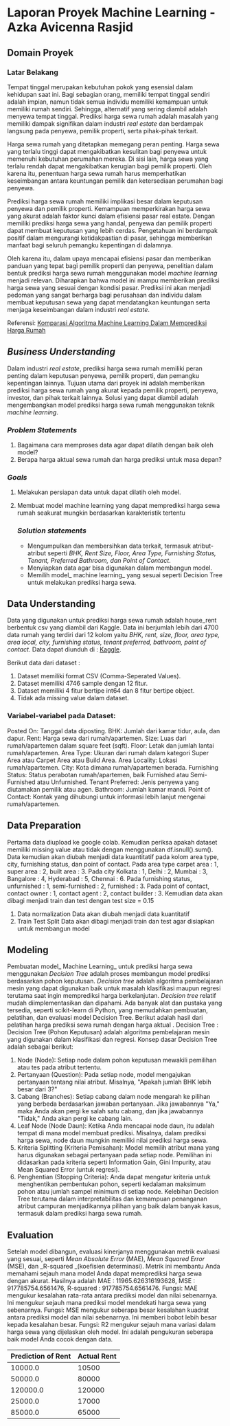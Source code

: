 # Laporan Proyek Machine Learning - Azka Avicenna Rasjid

## Domain Proyek 
  ### Latar Belakang

Tempat tinggal merupakan kebutuhan pokok yang esensial dalam kehidupan saat ini. Bagi sebagian orang, memiliki tempat tinggal sendiri adalah impian, namun tidak semua individu memiliki kemampuan untuk memiliki rumah sendiri. Sehingga, alternatif yang sering diambil adalah menyewa tempat tinggal. Prediksi harga sewa rumah adalah masalah yang memiliki dampak signifikan dalam industri _real estate_ dan berdampak langsung pada penyewa, pemilik properti, serta pihak-pihak terkait.

Harga sewa rumah yang ditetapkan memegang peran penting. Harga sewa yang terlalu tinggi dapat mengakibatkan kesulitan bagi penyewa untuk memenuhi kebutuhan perumahan mereka. Di sisi lain, harga sewa yang terlalu rendah dapat mengakibatkan kerugian bagi pemilik properti. Oleh karena itu, penentuan harga sewa rumah harus memperhatikan keseimbangan antara keuntungan pemilik dan ketersediaan perumahan bagi penyewa.

Prediksi harga sewa rumah memiliki implikasi besar dalam keputusan penyewa dan pemilik properti. Kemampuan memperkirakan harga sewa yang akurat adalah faktor kunci dalam efisiensi pasar real estate. Dengan memiliki prediksi harga sewa yang handal, penyewa dan pemilik properti dapat membuat keputusan yang lebih cerdas. Pengetahuan ini berdampak positif dalam mengurangi ketidakpastian di pasar, sehingga memberikan manfaat bagi seluruh pemangku kepentingan di dalamnya.

Oleh karena itu, dalam upaya mencapai efisiensi pasar dan memberikan panduan yang tepat bagi pemilik properti dan penyewa, penelitian dalam bentuk prediksi harga sewa rumah menggunakan model _machine learning_ menjadi relevan. Diharapkan bahwa model ini mampu memberikan prediksi harga sewa yang sesuai dengan kondisi pasar. Prediksi ini akan menjadi pedoman yang sangat berharga bagi perusahaan dan individu dalam membuat keputusan sewa yang dapat mendatangkan keuntungan serta menjaga keseimbangan dalam industri _real estate_.
  
Referensi: [Komparasi Algoritma Machine Learning Dalam Memprediksi Harga Rumah](https://ejournal.itn.ac.id/index.php/jati/article/view/6343) 

## _Business Understanding_

Dalam industri _real estate_, prediksi harga sewa rumah memiliki peran penting dalam keputusan penyewa, pemilik properti, dan pemangku kepentingan lainnya. Tujuan utama dari proyek ini adalah memberikan prediksi harga sewa rumah yang akurat kepada pemilik properti, penyewa, investor, dan pihak terkait lainnya. Solusi yang dapat diambil adalah mengembangkan model prediksi harga sewa rumah menggunakan teknik _machine learning_.

### _Problem Statements_

1. Bagaimana cara memproses data agar dapat dilatih dengan baik oleh model?
2. Berapa harga aktual sewa rumah dan harga prediksi untuk masa depan?

### _Goals_

1. Melakukan persiapan data untuk dapat dilatih oleh model.
2. Membuat model machine learning yang dapat memprediksi harga sewa rumah seakurat mungkin berdasarkan karakteristik tertentu


    ### _Solution statements_
    -  Mengumpulkan dan membersihkan data terkait, termasuk atribut-atribut seperti _BHK, Rent Size, Floor, Area Type, Furnishing Status, Tenant, Preferred Bathroom, dan Point of Contact_.
    -  Menyiapkan data agar bisa digunakan dalam membangun model.
    - Memilih model_ machine learning_ yang sesuai seperti Decision Tree untuk melakukan prediksi harga sewa.

## Data Understanding
Data yang digunakan untuk prediksi harga sewa rumah adalah house_rent berbentuk csv yang diambil dari Kaggle. Data ini berjumlah lebih dari 4700 data rumah yang terdiri dari 12 kolom yaitu _BHK, rent, size, floor, area type, area local, city, furnishing status, tenant preferred, bathroom, point of contact_. Data dapat diunduh di : [Kaggle](https://www.kaggle.com/datasets/iamsouravbanerjee/house-rent-prediction-dataset).

Berikut data dari dataset : 
1. Dataset memiliki format CSV (Comma-Seperated Values).
2. Dataset memiliki 4746 sample dengan 12 fitur.
3. Dataset memiliki 4 fitur bertipe int64 dan 8 fitur bertipe object.
4. Tidak ada missing value dalam dataset.


### Variabel-variabel pada Dataset:
Posted On: Tanggal data diposting.
BHK: Jumlah dari kamar tidur, aula, dan dapur.
Rent: Harga sewa dari rumah/apartemen.
Size: Luas dari rumah/apartemen dalam square feet (sqft).
Floor: Letak dan jumlah lantai rumah/apartemen.
Area Type: Ukuran dari rumah dalam kategori Super Area atau Carpet Area atau Build Area.
Area Locality: Lokasi rumah/apartemen.
City: Kota dimana rumah/apartemen berada.
Furnishing Status: Status perabotan rumah/apartemen, baik Furnished atau Semi-Furnished atau Unfurnished.
Tenant Preferred: Jenis penyewa yang diutamakan pemilik atau agen.
Bathroom: Jumlah kamar mandi.
Point of Contact: Kontak yang dihubungi untuk informasi lebih lanjut mengenai rumah/apartemen.


## Data Preparation
Pertama data diupload ke google colab. Kemudian periksa apakah dataset memiliki missing value atau tidak dengan menggunakan df.isnull().sum(). Data kemudian akan diubah menjadi data kuantitatif pada kolom area type, city, furnishing status, dan point of contact. Pada area type carpet area : 1, super area : 2, built area : 3. Pada city Kolkata : 1, Delhi : 2, Mumbai : 3, Bangalore : 4, Hyderabad : 5, Chennai : 6. Pada furnishing status, unfurnished : 1, semi-furnished : 2, furnished : 3. Pada point of contact, contact owner : 1, contact agent : 2, contact builder : 3. Kemudian data akan dibagi menjadi train dan test dengan test size = 0.15
1. Data normalization
   Data akan diubah menjadi data kuantitatif
2. Train Test Split
   Data akan dibagi menjadi train dan test agar disiapkan untuk membangun model
   
## Modeling
Pembuatan model_ Machine Learning_ untuk prediksi harga sewa menggunakan _Decision Tree_ adalah proses membangun model prediksi berdasarkan pohon keputusan. _Decision tree_ adalah algoritma pembelajaran mesin yang dapat digunakan baik untuk masalah klasifikasi maupun regresi terutama saat ingin memprediksi harga berkelanjutan. _Decision tree_ relatif mudah diimplementasikan dan dipahami. Ada banyak alat dan pustaka yang tersedia, seperti scikit-learn di Python, yang memudahkan pembuatan, pelatihan, dan evaluasi model Decision Tree.
Berikut adalah hasil dari pelatihan harga prediksi sewa rumah dengan harga aktual .
Decision Tree :
Decision Tree (Pohon Keputusan) adalah algoritma pembelajaran mesin yang digunakan dalam klasifikasi dan regresi. Konsep dasar Decision Tree adalah sebagai berikut:
1. Node (Node): Setiap node dalam pohon keputusan mewakili pemilihan atau tes pada atribut tertentu.
2. Pertanyaan (Question): Pada setiap node, model mengajukan pertanyaan tentang nilai atribut. Misalnya, "Apakah jumlah BHK lebih besar dari 3?"
3. Cabang (Branches): Setiap cabang dalam node mengarah ke pilihan yang berbeda berdasarkan jawaban pertanyaan. Jika jawabannya "Ya," maka Anda akan pergi ke salah satu cabang, dan jika jawabannya "Tidak," Anda akan pergi ke cabang lain.
4. Leaf Node (Node Daun): Ketika Anda mencapai node daun, itu adalah tempat di mana model membuat prediksi. Misalnya, dalam prediksi harga sewa, node daun mungkin memiliki nilai prediksi harga sewa.
5. Kriteria Splitting (Kriteria Pemisahan): Model memilih atribut mana yang harus digunakan sebagai pertanyaan pada setiap node. Pemilihan ini didasarkan pada kriteria seperti Information Gain, Gini Impurity, atau Mean Squared Error (untuk regresi).
6. Penghentian (Stopping Criteria): Anda dapat mengatur kriteria untuk menghentikan pembentukan pohon, seperti kedalaman maksimum pohon atau jumlah sampel minimum di setiap node.
Kelebihan Decision Tree terutama dalam interpretabilitas dan kemampuan penanganan atribut campuran menjadikannya pilihan yang baik dalam banyak kasus, termasuk dalam prediksi harga sewa rumah. 
## Evaluation
Setelah model dibangun, evaluasi kinerjanya menggunakan metrik evaluasi yang sesuai, seperti _Mean Absolute Error_ (MAE), _Mean Squared Error_ (MSE), dan _R-squared _(koefisien determinasi). Metrik ini membantu Anda memahami sejauh mana model Anda dapat memprediksi harga sewa dengan akurat. Hasilnya adalah MAE : 11965.626316193628, MSE : 917785754.6561476, R-squared : 917785754.6561476. 
Fungsi: MAE mengukur kesalahan rata-rata antara prediksi model dan nilai sebenarnya. Ini mengukur sejauh mana prediksi model mendekati harga sewa yang sebenarnya.
Fungsi: MSE mengukur seberapa besar kesalahan kuadrat antara prediksi model dan nilai sebenarnya. Ini memberi bobot lebih besar kepada kesalahan besar.
Fungsi: R2 mengukur sejauh mana variasi dalam harga sewa yang dijelaskan oleh model. Ini adalah pengukuran seberapa baik model Anda cocok dengan data.

 | Prediction of Rent | Actual Rent |
  |-------------------|-------------|
  | 10000.0           | 10500       |
  | 50000.0           | 80000       |
  | 120000.0  	      | 120000      |
  | 25000.0   	      | 17000       |
  | 85000.0	  	      | 65000       |
